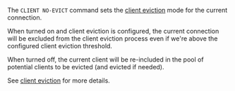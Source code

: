 The `CLIENT NO-EVICT` command sets the [client eviction](/topics/clients#client-eviction) mode for the current connection.

When turned on and client eviction is configured, the current connection will be excluded from the client eviction process even if we're above the configured client eviction threshold.

When turned off, the current client will be re-included in the pool of potential clients to be evicted (and evicted if needed).

See [client eviction](/topics/clients#client-eviction) for more details.
